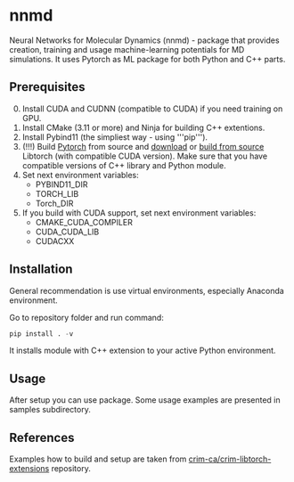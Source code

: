 # nnmd

Neural Networks for Molecular Dynamics (nnmd) - package that provides creation, training and usage
machine-learning potentials for MD simulations.
It uses Pytorch as ML package for both Python and C++ parts.

## Prerequisites

0. Install CUDA and CUDNN (compatible to CUDA) if you need training on GPU.
1. Install CMake (3.11 or more) and Ninja for building C++ extentions.
2. Install Pybind11 (the simpliest way - using '''pip''').
3. (!!!) Build [Pytorch](https://github.com/pytorch/pytorch?tab=readme-ov-file#from-source) from source and [download](https://pytorch.org/) or [build from source](https://github.com/pytorch/pytorch/blob/main/docs/libtorch.rst) Libtorch (with compatible CUDA version).
Make sure that you have compatible versions of C++ library and Python module.
4. Set next environment variables:
    - PYBIND11_DIR
    - TORCH_LIB
    - Torch_DIR
5. If you build with CUDA support, set next environment variables:
    - CMAKE_CUDA_COMPILER
    - CUDA_CUDA_LIB
    - CUDACXX

## Installation

General recommendation is use virtual environments, especially Anaconda environment.

Go to repository folder and run command:

```python
pip install . -v
```

It installs module with C++ extension to your active Python environment.

## Usage

After setup you can use package. Some usage examples are presented in samples subdirectory.

## References

Examples how to build and setup are taken from [crim-ca/crim-libtorch-extensions](https://github.com/crim-ca/crim-libtorch-extensions/tree/master) repository.
